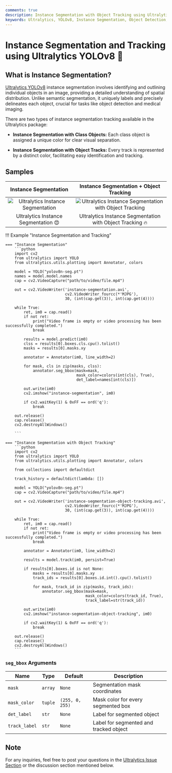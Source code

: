 ```yaml
---
comments: true
description: Instance Segmentation with Object Tracking using Ultralytics YOLOv8
keywords: Ultralytics, YOLOv8, Instance Segmentation, Object Detection, Object Tracking, Segbbox, Computer Vision, Notebook, IPython Kernel, CLI, Python SDK
---
```


# Instance Segmentation and Tracking using Ultralytics YOLOv8 🚀

## What is Instance Segmentation?

[Ultralytics YOLOv8](https://github.com/ultralytics/ultralytics/) instance segmentation involves identifying and outlining individual objects in an image, providing a detailed understanding of spatial distribution. Unlike semantic segmentation, it uniquely labels and precisely delineates each object, crucial for tasks like object detection and medical imaging.

There are two types of instance segmentation tracking available in the Ultralytics package:

- **Instance Segmentation with Class Objects:** Each class object is assigned a unique color for clear visual separation.

- **Instance Segmentation with Object Tracks:** Every track is represented by a distinct color, facilitating easy identification and tracking.

## Samples

|                                                          Instance Segmentation                                                          |                                                           Instance Segmentation + Object Tracking                                                            |
|:---------------------------------------------------------------------------------------------------------------------------------------:|:------------------------------------------------------------------------------------------------------------------------------------------------------------:|
| ![Ultralytics Instance Segmentation](https://github.com/RizwanMunawar/ultralytics/assets/62513924/d4ad3499-1f33-4871-8fbc-1be0b2643aa2) | ![Ultralytics Instance Segmentation with Object Tracking](https://github.com/RizwanMunawar/ultralytics/assets/62513924/2e5c38cc-fd5c-4145-9682-fa94ae2010a0) |
|                                                  Ultralytics Instance Segmentation 😍                                                   |                                                  Ultralytics Instance Segmentation with Object Tracking 🔥                                                   |

!!! Example "Instance Segmentation and Tracking"

    === "Instance Segmentation"
        ```python
        import cv2
        from ultralytics import YOLO
        from ultralytics.utils.plotting import Annotator, colors

        model = YOLO("yolov8n-seg.pt")
        names = model.model.names
        cap = cv2.VideoCapture("path/to/video/file.mp4")

        out = cv2.VideoWriter('instance-segmentation.avi',
                              cv2.VideoWriter_fourcc(*'MJPG'),
                              30, (int(cap.get(3)), int(cap.get(4))))

        while True:
            ret, im0 = cap.read()
            if not ret:
                print("Video frame is empty or video processing has been successfully completed.")
                break

            results = model.predict(im0)
            clss = results[0].boxes.cls.cpu().tolist()
            masks = results[0].masks.xy

            annotator = Annotator(im0, line_width=2)

            for mask, cls in zip(masks, clss):
                annotator.seg_bbox(mask=mask,
                                   mask_color=colors(int(cls), True),
                                   det_label=names[int(cls)])

            out.write(im0)
            cv2.imshow("instance-segmentation", im0)

            if cv2.waitKey(1) & 0xFF == ord('q'):
                break

        out.release()
        cap.release()
        cv2.destroyAllWindows()

        ```

    === "Instance Segmentation with Object Tracking"
        ```python
        import cv2
        from ultralytics import YOLO
        from ultralytics.utils.plotting import Annotator, colors
        
        from collections import defaultdict
        
        track_history = defaultdict(lambda: [])
        
        model = YOLO("yolov8n-seg.pt")
        cap = cv2.VideoCapture("path/to/video/file.mp4")
        
        out = cv2.VideoWriter('instance-segmentation-object-tracking.avi',
                              cv2.VideoWriter_fourcc(*'MJPG'),
                              30, (int(cap.get(3)), int(cap.get(4))))
        
        while True:
            ret, im0 = cap.read()
            if not ret:
                print("Video frame is empty or video processing has been successfully completed.")
                break
        
            annotator = Annotator(im0, line_width=2)
        
            results = model.track(im0, persist=True)
        
            if results[0].boxes.id is not None:
                masks = results[0].masks.xy
                track_ids = results[0].boxes.id.int().cpu().tolist()
        
                for mask, track_id in zip(masks, track_ids):
                    annotator.seg_bbox(mask=mask,
                                       mask_color=colors(track_id, True),
                                       track_label=str(track_id))
        
            out.write(im0)
            cv2.imshow("instance-segmentation-object-tracking", im0)
        
            if cv2.waitKey(1) & 0xFF == ord('q'):
                break
        
        out.release()
        cap.release()
        cv2.destroyAllWindows()
        ```

### `seg_bbox` Arguments

| Name          | Type    | Default         | Description                            |
|---------------|---------|-----------------|----------------------------------------|
| `mask`        | `array` | `None`          | Segmentation mask coordinates          |
| `mask_color`  | `tuple` | `(255, 0, 255)` | Mask color for every segmented box     |
| `det_label`   | `str`   | `None`          | Label for segmented object             |
| `track_label` | `str`   | `None`          | Label for segmented and tracked object |

## Note

For any inquiries, feel free to post your questions in the [Ultralytics Issue Section](https://github.com/ultralytics/ultralytics/issues/new/choose) or the discussion section mentioned below.
